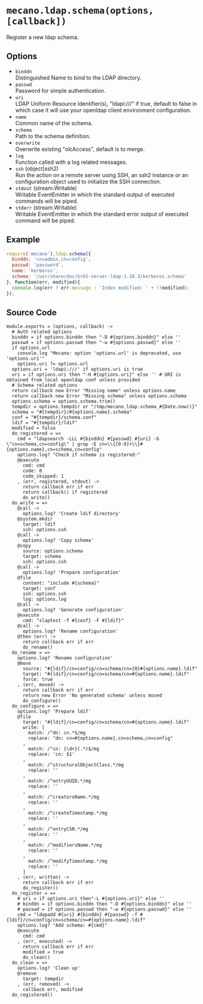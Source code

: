 
# `mecano.ldap.schema(options, [callback])`

Register a new ldap schema.

## Options

*   `binddn`   
    Distinguished Name to bind to the LDAP directory.   
*   `passwd`   
    Password for simple authentication.   
*   `uri`   
    LDAP Uniform Resource Identifier(s), "ldapi:///" if true, default to false
    in which case it will use your openldap client environment configuration.   
*   `name`   
    Common name of the schema.   
*   `schema`   
    Path to the schema definition.   
*   `overwrite`   
    Overwrite existing "olcAccess", default is to merge.   
*   `log`   
    Function called with a log related messages.   
*   `ssh` (object|ssh2)   
    Run the action on a remote server using SSH, an ssh2 instance or an
    configuration object used to initialize the SSH connection.   
*   `stdout` (stream.Writable)   
    Writable EventEmitter in which the standard output of executed commands will
    be piped.   
*   `stderr` (stream.Writable)   
    Writable EventEmitter in which the standard error output of executed command
    will be piped.   

## Example

```js
require('mecano').ldap.schema({
  binddn: 'cn=admin,cn=config',
  passwd: 'password',
  name: 'kerberos',
  schema: '/usr/share/doc/krb5-server-ldap-1.10.3/kerberos.schema'
}, function(err, modified){
  console.log(err ? err.message : 'Index modified: ' + !!modified);
});
```

## Source Code

    module.exports = (options, callback) ->
      # Auth related options
      binddn = if options.binddn then "-D #{options.binddn}" else ''
      passwd = if options.passwd then "-w #{options.passwd}" else ''
      if options.url
        console.log "Mecano: option 'options.url' is deprecated, use 'options.uri'"
        options.uri ?= options.url
      options.uri = 'ldapi:///' if options.uri is true
      uri = if options.uri then "-H #{options.uri}" else '' # URI is obtained from local openldap conf unless provided
      # Schema related options
      return callback new Error "Missing name" unless options.name
      return callback new Error "Missing schema" unless options.schema
      options.schema = options.schema.trim()
      tempdir = options.tempdir or "/tmp/mecano_ldap.schema_#{Date.now()}"
      schema = "#{tempdir}/#{options.name}.schema"
      conf = "#{tempdir}/schema.conf"
      ldif = "#{tempdir}/ldif"
      modified = false
      do_registered = =>
        cmd = "ldapsearch -LLL #{binddn} #{passwd} #{uri} -b \"cn=schema,cn=config\" | grep -E cn=\\{[0-9]+\\}#{options.name},cn=schema,cn=config"
        options.log? "Check if schema is registered:"
        @execute
          cmd: cmd
          code: 0
          code_skipped: 1
        , (err, registered, stdout) ->
          return callback err if err
          return callback() if registered
          do_write()
      do_write = =>
        @call ->
          options.log? 'Create ldif directory'
        @system.mkdir
          target: ldif
          ssh: options.ssh
        @call ->
          options.log? 'Copy schema'
        @copy
          source: options.schema
          target: schema
          ssh: options.ssh
        @call ->
          options.log? 'Prepare configuration'
        @file
          content: "include #{schema}"
          target: conf
          ssh: options.ssh
          log: options.log
        @call ->
          options.log? 'Generate configuration'
        @execute
          cmd: "slaptest -f #{conf} -F #{ldif}"
        @call ->
          options.log? 'Rename configuration'
        @then (err) ->
          return callback err if err
          do_rename()
      do_rename = =>
        options.log? 'Rename configuration'
        @move
          source: "#{ldif}/cn=config/cn=schema/cn={0}#{options.name}.ldif"
          target: "#{ldif}/cn=config/cn=schema/cn=#{options.name}.ldif"
          force: true
        , (err, moved) ->
          return callback err if err
          return new Error 'No generated schema' unless moved
          do_configure()
      do_configure = =>
        options.log? 'Prepare ldif'
        @file
          target: "#{ldif}/cn=config/cn=schema/cn=#{options.name}.ldif"
          write: [
            match: /^dn: cn.*$/mg
            replace: "dn: cn=#{options.name},cn=schema,cn=config"
          ,
            match: /^cn: {\d+}(.*)$/mg
            replace: 'cn: $1'
          ,
            match: /^structuralObjectClass.*/mg
            replace: ''
          ,
            match: /^entryUUID.*/mg
            replace: ''
          ,
            match: /^creatorsName.*/mg
            replace: ''
          ,
            match: /^createTimestamp.*/mg
            replace: ''
          ,
            match: /^entryCSN.*/mg
            replace: ''
          ,
            match: /^modifiersName.*/mg
            replace: ''
          ,
            match: /^modifyTimestamp.*/mg
            replace: ''
          ]
        , (err, written) ->
          return callback err if err
          do_register()
      do_register = =>
        # uri = if options.uri then"-L #{options.uri}" else ''
        # binddn = if options.binddn then "-D #{options.binddn}" else ''
        # passwd = if options.passwd then "-w #{options.passwd}" else ''
        cmd = "ldapadd #{uri} #{binddn} #{passwd} -f #{ldif}/cn=config/cn=schema/cn=#{options.name}.ldif"
        options.log? "Add schema: #{cmd}"
        @execute
          cmd: cmd
        , (err, executed) ->
          return callback err if err
          modified = true
          do_clean()
      do_clean = =>
        options.log? 'Clean up'
        @remove
          target: tempdir
        , (err, removed) ->
          callback err, modified
      do_registered()
